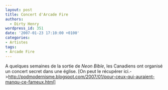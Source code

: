 ```yaml
---
layout: post
title: Concert d'Arcade Fire
authors:
  - Dirty Henry
wordpress_id: 351
date: '2007-01-23 17:10:00 +0100'
categories:
- Artistes
tags:
- Arcade Fire
---
```

A quelques semaines de la sortie de *Neon Bible*, les Canadiens ont organisé un concert secret dans une église. [On peut le récupérer ici.->http://podmodernisme.blogspot.com/2007/01/pour-ceux-qui-auraient-manqu-ce-fameux.html]
